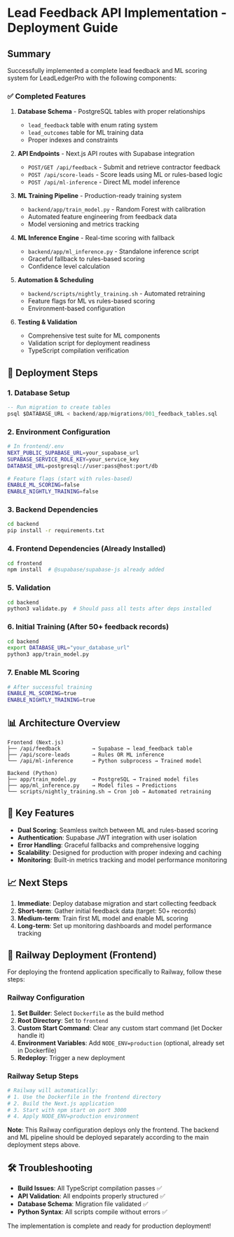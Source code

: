 # Lead Feedback API Implementation - Deployment Guide

## Summary

Successfully implemented a complete lead feedback and ML scoring system for LeadLedgerPro with the following components:

### ✅ Completed Features

1. **Database Schema** - PostgreSQL tables with proper relationships
   - `lead_feedback` table with enum rating system
   - `lead_outcomes` table for ML training data
   - Proper indexes and constraints

2. **API Endpoints** - Next.js API routes with Supabase integration
   - `POST/GET /api/feedback` - Submit and retrieve contractor feedback
   - `POST /api/score-leads` - Score leads using ML or rules-based logic
   - `POST /api/ml-inference` - Direct ML model inference

3. **ML Training Pipeline** - Production-ready training system
   - `backend/app/train_model.py` - Random Forest with calibration
   - Automated feature engineering from feedback data
   - Model versioning and metrics tracking

4. **ML Inference Engine** - Real-time scoring with fallback
   - `backend/app/ml_inference.py` - Standalone inference script
   - Graceful fallback to rules-based scoring
   - Confidence level calculation

5. **Automation & Scheduling**
   - `backend/scripts/nightly_training.sh` - Automated retraining
   - Feature flags for ML vs rules-based scoring
   - Environment-based configuration

6. **Testing & Validation**
   - Comprehensive test suite for ML components
   - Validation script for deployment readiness
   - TypeScript compilation verification

## 🚀 Deployment Steps

### 1. Database Setup
```sql
-- Run migration to create tables
psql $DATABASE_URL < backend/app/migrations/001_feedback_tables.sql
```

### 2. Environment Configuration
```bash
# In frontend/.env
NEXT_PUBLIC_SUPABASE_URL=your_supabase_url
SUPABASE_SERVICE_ROLE_KEY=your_service_key
DATABASE_URL=postgresql://user:pass@host:port/db

# Feature flags (start with rules-based)
ENABLE_ML_SCORING=false
ENABLE_NIGHTLY_TRAINING=false
```

### 3. Backend Dependencies
```bash
cd backend
pip install -r requirements.txt
```

### 4. Frontend Dependencies (Already Installed)
```bash
cd frontend
npm install  # @supabase/supabase-js already added
```

### 5. Validation
```bash
cd backend
python3 validate.py  # Should pass all tests after deps installed
```

### 6. Initial Training (After 50+ feedback records)
```bash
cd backend
export DATABASE_URL="your_database_url"
python3 app/train_model.py
```

### 7. Enable ML Scoring
```bash
# After successful training
ENABLE_ML_SCORING=true
ENABLE_NIGHTLY_TRAINING=true
```

## 📊 Architecture Overview

```
Frontend (Next.js)
├── /api/feedback          → Supabase → lead_feedback table
├── /api/score-leads       → Rules OR ML inference
└── /api/ml-inference      → Python subprocess → Trained model

Backend (Python)
├── app/train_model.py     → PostgreSQL → Trained model files
├── app/ml_inference.py    → Model files → Predictions
└── scripts/nightly_training.sh → Cron job → Automated retraining
```

## 🔧 Key Features

- **Dual Scoring**: Seamless switch between ML and rules-based scoring
- **Authentication**: Supabase JWT integration with user isolation
- **Error Handling**: Graceful fallbacks and comprehensive logging
- **Scalability**: Designed for production with proper indexing and caching
- **Monitoring**: Built-in metrics tracking and model performance monitoring

## 📈 Next Steps

1. **Immediate**: Deploy database migration and start collecting feedback
2. **Short-term**: Gather initial feedback data (target: 50+ records)
3. **Medium-term**: Train first ML model and enable ML scoring
4. **Long-term**: Set up monitoring dashboards and model performance tracking

## 🚂 Railway Deployment (Frontend)

For deploying the frontend application specifically to Railway, follow these steps:

### Railway Configuration
1. **Set Builder**: Select `Dockerfile` as the build method
2. **Root Directory**: Set to `frontend`
3. **Custom Start Command**: Clear any custom start command (let Docker handle it)
4. **Environment Variables**: Add `NODE_ENV=production` (optional, already set in Dockerfile)
5. **Redeploy**: Trigger a new deployment

### Railway Setup Steps
```bash
# Railway will automatically:
# 1. Use the Dockerfile in the frontend directory
# 2. Build the Next.js application 
# 3. Start with npm start on port 3000
# 4. Apply NODE_ENV=production environment
```

**Note**: This Railway configuration deploys only the frontend. The backend and ML pipeline should be deployed separately according to the main deployment steps above.

## 🛠 Troubleshooting

- **Build Issues**: All TypeScript compilation passes ✅
- **API Validation**: All endpoints properly structured ✅
- **Database Schema**: Migration file validated ✅
- **Python Syntax**: All scripts compile without errors ✅

The implementation is complete and ready for production deployment!
